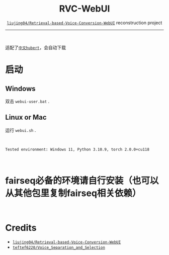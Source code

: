 <h1 align="center">RVC-WebUI</h1>
<div align="center">
<p>

[`liujing04/Retrieval-based-Voice-Conversion-WebUI`](https://github.com/liujing04/Retrieval-based-Voice-Conversion-WebUI) reconstruction project

</p>
</div>

---

<div align="center">
<p>

</p>
</div>

<br >

适配了[`中文hubert`](https://github.com/TencentGameMate/chinese_speech_pretrain)，会自动下载
# 启动

## Windows
双击 `webui-user.bat` .

## Linux or Mac
运行 `webui.sh` .

<br >

```
Tested environment: Windows 11, Python 3.10.9, torch 2.0.0+cu118
```

<br >

# fairseq必备的环境请自行安装（也可以从其他包里复制fairseq相关依赖）

<br >

# Credits
- [`liujing04/Retrieval-based-Voice-Conversion-WebUI`](https://github.com/liujing04/Retrieval-based-Voice-Conversion-WebUI)
- [`teftef6220/Voice_Separation_and_Selection`](https://github.com/teftef6220/Voice_Separation_and_Selection)
